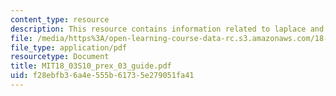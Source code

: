 ```yaml
---
content_type: resource
description: This resource contains information related to laplace and convolution.
file: /media/https%3A/open-learning-course-data-rc.s3.amazonaws.com/18-03-differential-equations-spring-2010/f28ebfb36a4e555b61735e279051fa41_MIT18_03S10_prex_03_guide.pdf
file_type: application/pdf
resourcetype: Document
title: MIT18_03S10_prex_03_guide.pdf
uid: f28ebfb3-6a4e-555b-6173-5e279051fa41
---
```

